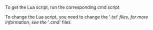 To get the Lua script, run the corresponding cmd script

To change the Lua script, you need to change the '*.txt' files, for more information, see the '*.cmd' files
